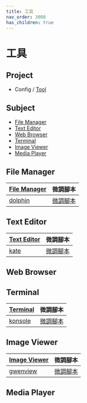 ```yaml
---
title: 工具
nav_order: 3000
has_children: true
---
```



# 工具


## Project

* Config / [Tool](https://github.com/samwhelp/note-about-kde/tree/gh-pages/_demo/prototype/tool)


## Subject

* [File Manager](#file-manager)
* [Text Editor](#text-editor)
* [Web Browser](#web-browser)
* [Terminal](#terminal)
* [Image Viewer](#image-viewer)
* [Media Player](#media-player)


## File Manager

| [File Manager](https://samwhelp.github.io/note-about-kde/read/subject/tool/file-manager.html) | 微調腳本 |
| --- | --- |
| [dolphin](https://samwhelp.github.io/note-about-kde/read/subject/tool/file-manager/dolphin.html) | [微調腳本](https://github.com/samwhelp/note-about-kde/tree/gh-pages/_demo/prototype/tool/dolphin) |


## Text Editor

| [Text Editor](https://samwhelp.github.io/note-about-kde/read/subject/tool/text-editor.html) | 微調腳本 |
| --- | --- |
| [kate](https://samwhelp.github.io/note-about-kde/read/subject/tool/text-editor/kate.html) | [微調腳本](https://github.com/samwhelp/note-about-kde/tree/gh-pages/_demo/prototype/tool/kate) |

## Web Browser


## Terminal

| [Terminal](https://samwhelp.github.io/note-about-kde/read/subject/tool/terminal.html) | 微調腳本 |
| --- | --- |
| [konsole](https://samwhelp.github.io/note-about-kde/read/subject/tool/terminal/konsole.html) | [微調腳本](https://github.com/samwhelp/note-about-kde/tree/gh-pages/_demo/prototype/tool/konsole) |


## Image Viewer

| [Image Viewer](https://samwhelp.github.io/note-about-kde/read/subject/tool/image-viewer.html) | 微調腳本 |
| --- | --- |
| [gwenview](https://samwhelp.github.io/note-about-kde/read/subject/tool/image-viewer/gwenview.html) | [微調腳本](https://github.com/samwhelp/note-about-kde/tree/gh-pages/_demo/prototype/tool/gwenview) |


## Media Player
